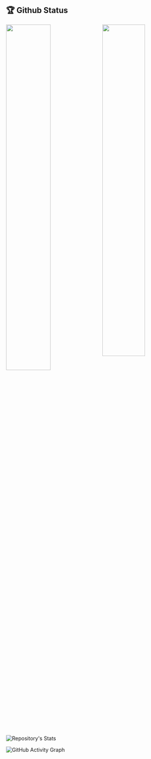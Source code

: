## 🏆 Github Status

<img  src="https://github-readme-stats.vercel.app/api?username=Mamun-swe&show_icons=true&hide_border=true&theme=tokyonight" width="48%" align="right" >
<img  src="https://github-readme-streak-stats.herokuapp.com/?user=Mamun-swe&theme=tokyonight&hide_border=true" width="49%" >

![Repository's Stats](https://github-readme-stats.vercel.app/api/top-langs/?username=foyzulkarim&theme=blue-green)

![GitHub Activity Graph](https://activity-graph.herokuapp.com/graph?username=Mamun-swe&bg_color=000000&color=4fff67&line=4fff67&point=ffffff&area=true&hide_border=true)

